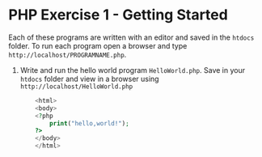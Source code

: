 # PHP Exercise 1 - Getting Started

Each of these programs are written with an editor and saved in the ``htdocs`` folder. 
To run each program open a browser and type ``http://localhost/PROGRAMNAME.php``.

1.	Write and run the hello world program ``HelloWorld.php``.
	Save in your ``htdocs`` folder and view in a browser using ``http://localhost/HelloWorld.php``

	```php
		<html>
		<body>
		<?php
			print("hello,world!");
		?>
		</body>
		</html>

	```

